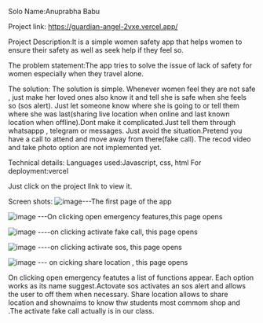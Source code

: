 Solo
Name:Anuprabha Babu

Project link: https://guardian-angel-2vxe.vercel.app/

Project Description:It is a simple women safety app that helps women to ensure their safety as well as seek help if they feel so.

The problem statement:The app tries to solve the issue of lack of safety for women especially when they travel alone.

The solution: The solution is simple. Whenever women feel they are not safe , just make her loved ones also know it and tell she is safe when she feels so (sos alert). Just let someone know where she is going to or tell them where she was last(sharing live location when online  and last known location when offline).Dont make it complicated.Just tell them through whatsappp , telegram or messages. Just avoid the situation.Pretend you have a call to attend and move away from there(fake call). The recod video and take photo option are not implemented yet.

Technical details:
Languages used:Javascript, css, html
For deployment:vercel

Just click on the project llnk to view it.

Screen shots:
![image](https://github.com/user-attachments/assets/c79b1ed0-4c4b-416b-ae07-6abc6e5ffe2c)---The first page of the app

 ![image](https://github.com/user-attachments/assets/ef7d8534-7fbe-42eb-890c-df0438455fad) ---On clicking open emergency features,this page opens
 
![image](https://github.com/user-attachments/assets/013d277a-0413-4a0c-acd5-49969f73142d) ----on clicking activate fake call, this page opens

![image](https://github.com/user-attachments/assets/c23f5250-4d1a-49e9-9a14-9dff28207ca6) ----on clicking activate sos, this page opens

![image](https://github.com/user-attachments/assets/67ba89b3-9785-4844-a0f6-2b212e71ca8f) --- on cicking share location , this page opens



On clicking open emergency featutes a list of functions appear. Each option works as its name suggest.Actovate sos activates an sos alert and allows the user to off them when necessary. Share location allows to share location and shownaims to know thw students most commom shop and  .The activate fake call
actually is in our class.
